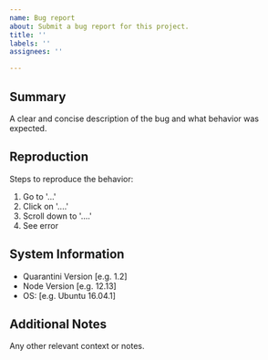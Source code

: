 ```yaml
---
name: Bug report
about: Submit a bug report for this project.
title: ''
labels: ''
assignees: ''

---
```


## Summary
A clear and concise description of the bug and what behavior was expected.

## Reproduction
Steps to reproduce the behavior:
1. Go to '...'
2. Click on '....'
3. Scroll down to '....'
4. See error

## System Information
 - Quarantini Version [e.g. 1.2]
 - Node Version [e.g. 12.13]
 - OS: [e.g. Ubuntu 16.04.1]

## Additional Notes
Any other relevant context or notes.

